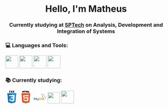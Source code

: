 <!--### Hi there 👋


**matheus-rosa11/matheus-rosa11** is a ✨ _special_ ✨ repository because its `README.md` (this file) appears on your GitHub profile.

Here are some ideas to get you started:

- 🔭 I’m currently working on ...
- 🌱 I’m currently learning ...
- 👯 I’m looking to collaborate on ...
- 🤔 I’m looking for help with ...
- 💬 Ask me about ...
- 📫 How to reach me: ...
- 😄 Pronouns: ...
- ⚡ Fun fact: ...
-->

<h1 align="center">Hello, I'm Matheus</h1>
<h3 align="center">Currently studying at <a href="https://www.sptech.school">SPTech</a> on Analysis, Development and Integration of Systems</h3>

<h3 align="left">💻 Languages and Tools:</h3>
<div>
    <img src="https://www.vectorlogo.zone/logos/git-scm/git-scm-icon.svg" target="_blank" width="40" height="40">
    <img src= "https://upload.vectorlogo.zone/logos/javascript/images/239ec8a4-163e-4792-83b6-3f6d96911757.svg" target="_blank" width="40" height="40">
    <img src="https://www.vectorlogo.zone/logos/nodejs/nodejs-icon.svg" target="blank" width="40" height="40">
    <img src="https://avatars.githubusercontent.com/u/10342521?s=280&v=4" target="blank" width="40" height="40">
</div>

<h3 align="left">📚 Currently studying:</h3>
 <div>
    <img src="https://raw.githubusercontent.com/devicons/devicon/master/icons/css3/css3-original-wordmark.svg" target="_blank" width="40" height="40">
    <img src="https://raw.githubusercontent.com/devicons/devicon/master/icons/html5/html5-original-wordmark.svg" target="_blank" width="40" height="40">
    <img src="https://raw.githubusercontent.com/devicons/devicon/master/icons/mysql/mysql-original-wordmark.svg" target="_blank" width="40" height="40">
    <img src="https://i2.wp.com/info.widespace.com/wp-content/uploads/2016/03/javascript-shield-logo.png?ssl=1" target="_blank" width="38" height="35">
    <img src="https://www.vectorlogo.zone/logos/git-scm/git-scm-icon.svg" target="_blank" width="40" height="40">
</div>
<br>
